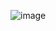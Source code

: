 ![image](https://user-images.githubusercontent.com/13016162/50814173-c7a6ac80-133e-11e9-91b4-3d9ad696c10f.png)
